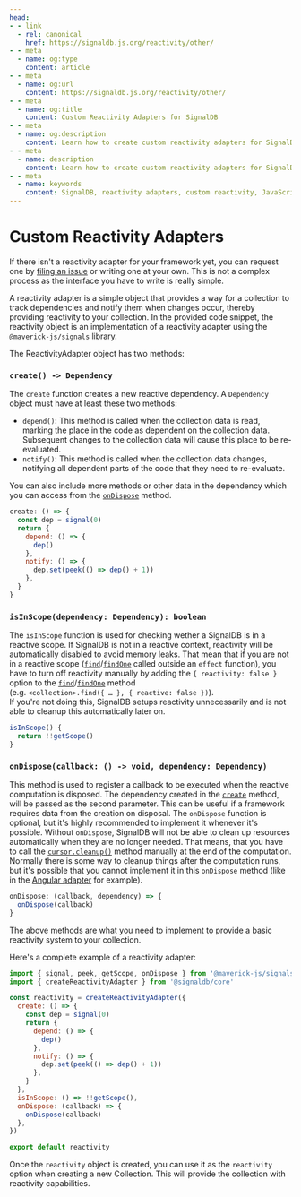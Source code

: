 ```yaml
---
head:
- - link
  - rel: canonical
    href: https://signaldb.js.org/reactivity/other/
- - meta
  - name: og:type
    content: article
- - meta
  - name: og:url
    content: https://signaldb.js.org/reactivity/other/
- - meta
  - name: og:title
    content: Custom Reactivity Adapters for SignalDB
- - meta
  - name: og:description
    content: Learn how to create custom reactivity adapters for SignalDB. This guide provides an overview of the reactivity adapter interface and includes code examples.
- - meta
  - name: description
    content: Learn how to create custom reactivity adapters for SignalDB. This guide provides an overview of the reactivity adapter interface and includes code examples.
- - meta
  - name: keywords
    content: SignalDB, reactivity adapters, custom reactivity, JavaScript, TypeScript, @maverick-js/signals, dependency management, reactive programming, SignalDB adapter
---
```

# Custom Reactivity Adapters

If there isn't a reactivity adapter for your framework yet, you can request one by [filing an issue](https://github.com/maxnowack/signaldb/issues/new) or writing one at your own.
This is not a complex process as the interface you have to write is really simple.

A reactivity adapter is a simple object that provides a way for a collection to track dependencies and notify them when changes occur, thereby providing reactivity to your collection. In the provided code snippet, the reactivity object is an implementation of a reactivity adapter using the `@maverick-js/signals` library.

The ReactivityAdapter object has two methods:

### `create() -> Dependency`

The `create` function creates a new reactive dependency. A `Dependency` object must have at least these two methods:

* `depend()`: This method is called when the collection data is read, marking the place in the code as dependent on the collection data. Subsequent changes to the collection data will cause this place to be re-evaluated.
* `notify()`: This method is called when the collection data changes, notifying all dependent parts of the code that they need to re-evaluate.

You can also include more methods or other data in the dependency which you can access from the [`onDispose`](/reactivity/other/#ondispose-callback-void-dependency-dependency) method.

```js
create: () => {
  const dep = signal(0)
  return {
    depend: () => {
      dep()
    },
    notify: () => {
      dep.set(peek(() => dep() + 1))
    },
  }
}
```

### `isInScope(dependency: Dependency): boolean`

The `isInScope` function is used for checking wether a SignalDB is in a reactive scope. If SignalDB is not in a reactive context, reactivity will be automatically disabled to avoid memory leaks. That mean that if you are not in a reactive scope ([`find`](/collections/#find-selector-selector-t-options-options)/[`findOne`](/collections/#findone-selector-selector-t-options-options) called outside an `effect` function), you have to turn off reactivity manually by adding the `{ reactivity: false }` option to the [`find`](/collections/#find-selector-selector-t-options-options)/[`findOne`](/collections/#findone-selector-selector-t-options-options) method<br>(e.g. `<collection>.find({ … }, { reactive: false })`).<br>
If you're not doing this, SignalDB setups reactivity unnecessarily and is not able to cleanup this automatically later on.

```js
isInScope() {
  return !!getScope()
}
```


### `onDispose(callback: () -> void, dependency: Dependency)`

This method is used to register a callback to be executed when the reactive computation is disposed. The dependency created in the [`create`](/reactivity/other/#create-dependency) method, will be passed as the second parameter. This can be useful if a framework requires data from the creation on disposal.
The `onDispose` function is optional, but it's highly recommended to implement it whenever it's possible. Without `onDispose`, SignalDB will not be able to clean up resources automatically when they are no longer needed. That means, that you have to call the [`cursor.cleanup()`](/queries/#cleanup) method manually at the end of the computation. Normally there is some way to cleanup things after the computation runs, but it's possible that you cannot implement it in this `onDispose` method (like in the [Angular adapter](/reactivity/angular/) for example).

```js
onDispose: (callback, dependency) => {
  onDispose(callback)
}
```

The above methods are what you need to implement to provide a basic reactivity system to your collection.

Here's a complete example of a reactivity adapter:

```js
import { signal, peek, getScope, onDispose } from '@maverick-js/signals'
import { createReactivityAdapter } from '@signaldb/core'

const reactivity = createReactivityAdapter({
  create: () => {
    const dep = signal(0)
    return {
      depend: () => {
        dep()
      },
      notify: () => {
        dep.set(peek(() => dep() + 1))
      },
    }
  },
  isInScope: () => !!getScope(),
  onDispose: (callback) => {
    onDispose(callback)
  },
})

export default reactivity
```

Once the `reactivity` object is created, you can use it as the `reactivity` option when creating a new Collection. This will provide the collection with reactivity capabilities.
